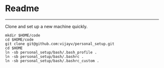 # Readme
---
Clone and set up a new machine quickly.

```
mkdir $HOME/code
cd $HOME/code
git clone git@github.com:vijayv/personal_setup.git
cd $HOME
ln -sb personal_setup/bash/.bash_profile .
ln -sb personal_setup/bash/.bashrc .
ln -sb personal_setup/bash/.bashrc_custom .
```